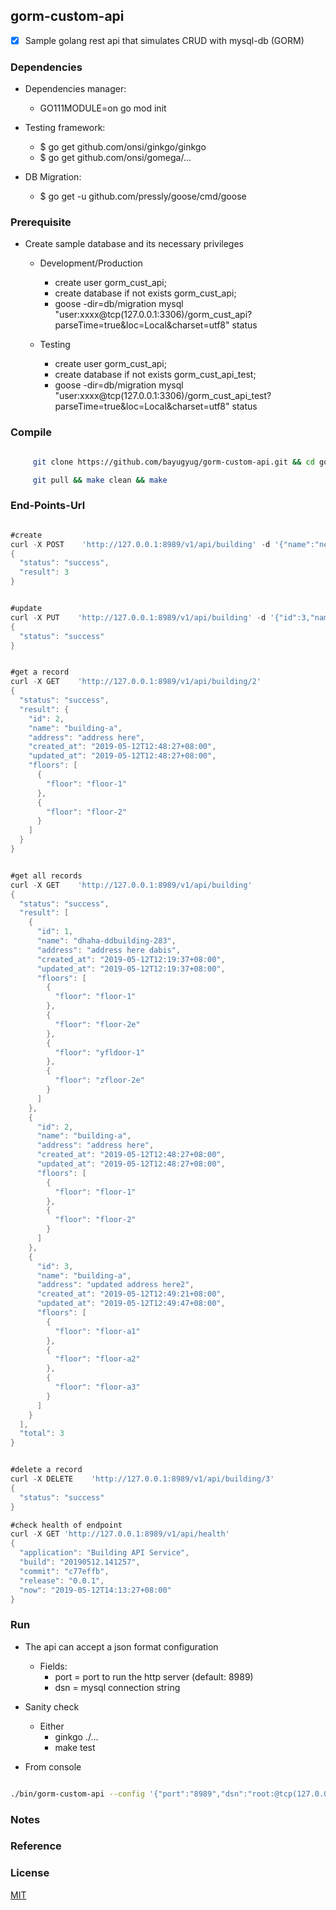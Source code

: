## gorm-custom-api



* [x] Sample golang rest api that simulates CRUD with mysql-db (GORM)



### Dependencies

- Dependencies manager: 
  - GO111MODULE=on go mod init

- Testing framework: 
  - $ go get github.com/onsi/ginkgo/ginkgo
  - $ go get github.com/onsi/gomega/... 

- DB Migration:
  - $ go get -u github.com/pressly/goose/cmd/goose



### Prerequisite
- Create sample database and its necessary privileges

	- Development/Production
      - create user gorm_cust_api;
      - create database if not exists gorm_cust_api;
      - goose -dir=db/migration mysql "user:xxxx@tcp(127.0.0.1:3306)/gorm_cust_api?parseTime=true&loc=Local&charset=utf8" status

	- Testing
      - create user gorm_cust_api;
      - create database if not exists gorm_cust_api_test;
      - goose -dir=db/migration mysql "user:xxxx@tcp(127.0.0.1:3306)/gorm_cust_api_test?parseTime=true&loc=Local&charset=utf8" status

### Compile

```sh

     git clone https://github.com/bayugyug/gorm-custom-api.git && cd gorm-custom-api

     git pull && make clean && make

```
 


### End-Points-Url


```go

#create
curl -X POST    'http://127.0.0.1:8989/v1/api/building' -d '{"name":"new-building-a","address":"address here","floors":["floor-1","floor-2"]}'
{
  "status": "success",
  "result": 3
}


#update
curl -X PUT    'http://127.0.0.1:8989/v1/api/building' -d '{"id":3,"name":"building-a","address":"updated address here2","floors":["floor-a1","floor-a2","floor-a3"]}'
{
  "status": "success"
}


#get a record
curl -X GET    'http://127.0.0.1:8989/v1/api/building/2'	
{
  "status": "success",
  "result": {
    "id": 2,
    "name": "building-a",
    "address": "address here",
    "created_at": "2019-05-12T12:48:27+08:00",
    "updated_at": "2019-05-12T12:48:27+08:00",
    "floors": [
      {
        "floor": "floor-1"
      },
      {
        "floor": "floor-2"
      }
    ]
  }
}


#get all records
curl -X GET    'http://127.0.0.1:8989/v1/api/building'
{
  "status": "success",
  "result": [
    {
      "id": 1,
      "name": "dhaha-ddbuilding-283",
      "address": "address here dabis",
      "created_at": "2019-05-12T12:19:37+08:00",
      "updated_at": "2019-05-12T12:19:37+08:00",
      "floors": [
        {
          "floor": "floor-1"
        },
        {
          "floor": "floor-2e"
        },
        {
          "floor": "yfldoor-1"
        },
        {
          "floor": "zfloor-2e"
        }
      ]
    },
    {
      "id": 2,
      "name": "building-a",
      "address": "address here",
      "created_at": "2019-05-12T12:48:27+08:00",
      "updated_at": "2019-05-12T12:48:27+08:00",
      "floors": [
        {
          "floor": "floor-1"
        },
        {
          "floor": "floor-2"
        }
      ]
    },
    {
      "id": 3,
      "name": "building-a",
      "address": "updated address here2",
      "created_at": "2019-05-12T12:49:21+08:00",
      "updated_at": "2019-05-12T12:49:47+08:00",
      "floors": [
        {
          "floor": "floor-a1"
        },
        {
          "floor": "floor-a2"
        },
        {
          "floor": "floor-a3"
        }
      ]
    }
  ],
  "total": 3
}


#delete a record
curl -X DELETE    'http://127.0.0.1:8989/v1/api/building/3'
{
  "status": "success"
}

#check health of endpoint
curl -X GET 'http://127.0.0.1:8989/v1/api/health'
{
  "application": "Building API Service",
  "build": "20190512.141257",
  "commit": "c77effb",
  "release": "0.0.1",
  "now": "2019-05-12T14:13:27+08:00"
}

```


### Run

- The api can accept a json format configuration
	- Fields:
		- port      = port to run the http server (default: 8989)
		- dsn       = mysql connection string

- Sanity check
	- Either
		- ginkgo ./...	
		- make test

- From console

```sh

./bin/gorm-custom-api --config '{"port":"8989","dsn":"root:@tcp(127.0.0.1:3306)/gorm_cust_api"}'


```


### Notes

### Reference

### License

[MIT](https://bayugyug.mit-license.org/)

